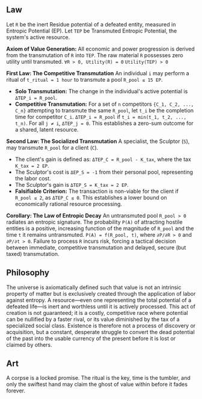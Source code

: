 ## Law
Let `R` be the inert Residue potential of a defeated entity, measured in Entropic Potential (EP). Let `TEP` be Transmuted Entropic Potential, the system's active resource.

**Axiom of Value Generation:** All economic and power progression is derived from the transmutation of `R` into `TEP`. The raw material `R` possesses zero utility until transmuted.
`∀R > 0, Utility(R) = 0`
`Utility(TEP) > 0`

**First Law: The Competitive Transmutation**
An individual `i` may perform a ritual of `t_ritual = 1 hour` to transmute a pool `R_pool ≤ 15 EP`.
- **Solo Transmutation:** The change in the individual's active potential is `ΔTEP_i = R_pool`.
- **Competitive Transmutation:** For a set of `n` competitors `{C_1, C_2, ..., C_n}` attempting to transmute the same `R_pool`, let `t_i` be the completion time for competitor `C_i`.
  `ΔTEP_i = R_pool` if `t_i = min(t_1, t_2, ..., t_n)`.
  For all `j ≠ i`, `ΔTEP_j = 0`.
This establishes a zero-sum outcome for a shared, latent resource.

**Second Law: The Socialized Transmutation**
A specialist, the Sculptor (`S`), may transmute `R_pool` for a client (`C`).
- The client's gain is defined as: `ΔTEP_C = R_pool - K_tax`, where the tax `K_tax = 2 EP`.
- The Sculptor's cost is `ΔEP_S = -1` from their personal pool, representing the labor cost.
- The Sculptor's gain is `ΔTEP_S = K_tax = 2 EP`.
- **Falsifiable Criterion:** The transaction is non-viable for the client if `R_pool ≤ 2`, as `ΔTEP_C ≤ 0`. This establishes a lower bound on economically rational resource processing.

**Corollary: The Law of Entropic Decay**
An untransmuted pool `R_pool > 0` radiates an entropic signature. The probability `P(A)` of attracting hostile entities is a positive, increasing function of the magnitude of `R_pool` and the time `t` it remains untransmuted.
`P(A) = f(R_pool, t)`, where `∂P/∂R > 0` and `∂P/∂t > 0`.
Failure to process `R` incurs risk, forcing a tactical decision between immediate, competitive transmutation and delayed, secure (but taxed) transmutation.

## Philosophy
The universe is axiomatically defined such that value is not an intrinsic property of matter but is exclusively created through the application of labor against entropy. A resource—even one representing the total potential of a defeated life—is inert and worthless until it is actively processed. This act of creation is not guaranteed; it is a costly, competitive race where potential can be nullified by a faster rival, or its value diminished by the tax of a specialized social class. Existence is therefore not a process of discovery or acquisition, but a constant, desperate struggle to convert the dead potential of the past into the usable currency of the present before it is lost or claimed by others.

## Art
A corpse is a locked promise. The ritual is the key, time is the tumbler, and only the swiftest hand may claim the ghost of value within before it fades forever.